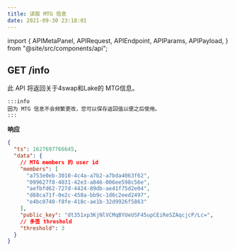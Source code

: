 ```yaml
---
title: 读取 MTG 信息
date: 2021-09-30 23:18:01
---
```


import { APIMetaPanel, APIRequest, APIEndpoint, APIParams, APIPayload, } from "@site/src/components/api";

## GET /info

此 API 将返回关于4swap和Lake的 MTG信息。

````mdx-code-block
:::info
因为 MTG 信息不会频繁更改，您可以保存返回值以便之后使用。
:::
````

<APIEndpoint base="https://api.4swap.org/api" url="/info" />

<APIMetaPanel />

<APIRequest title="读取 MTG 信息" method="GET" isPublic base="https://api.4swap.org/api" url='/info' />


**响应**

```json
{
  "ts": 1627697766645,
  "data": {
    // MTG members 的 user id 
    "members": [
      "a753e0eb-3010-4c4a-a7b2-a7bda4063f62",
      "099627f8-4031-42e3-a846-006ee598c56e",
      "aefbfd62-727d-4424-89db-ae41f75d2e04",
      "d68ca71f-0e2c-458a-bb9c-1d6c2eed2497",
      "e4bc0740-f8fe-418c-ae1b-32d9926f5863"
    ],
    "public_key": "dt351xp3KjNlVCMqBYUeUSF45upCEiReSZAqcjcP/Lc=",
    // 多签 threshold
    "threshold": 3
  }
}
```